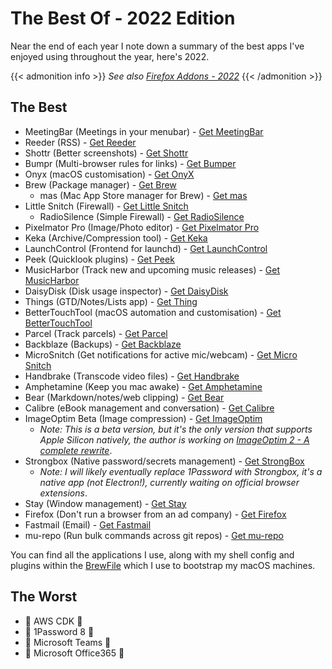 # The Best Of - 2022 Edition


Near the end of each year I note down a summary of the best apps I've enjoyed using throughout the year, here's 2022.

{{< admonition info >}}
*See also [Firefox Addons - 2022](https://smcleod.net/software/2022/05/16/firefox-addons-2022/)*
{{< /admonition >}}

## The Best

- MeetingBar (Meetings in your menubar) - [Get MeetingBar](https://github.com/leits/MeetingBar)
- Reeder (RSS) - [Get Reeder](https://www.reederapp.com/)
- Shottr (Better screenshots) - [Get Shottr](https://shottr.cc/)
- Bumpr (Multi-browser rules for links)  - [Get Bumper](https://www.getbumpr.com/)
- Onyx (macOS customisation) - [Get OnyX](https://titanium-software.fr/en/onyx.html)
- Brew (Package manager) - [Get Brew](https://brew.sh/)
  - mas (Mac App Store manager for Brew) - [Get mas](https://github.com/mas-cli/mas)
- Little Snitch (Firewall) - [Get Little Snitch](https://obdev.at/products/littlesnitch)
  - RadioSilence (Simple Firewall) - [Get RadioSilence](https://radiosilenceapp.com/)
- Pixelmator Pro (Image/Photo editor) - [Get Pixelmator Pro](https://www.pixelmator.com/pro/)
- Keka (Archive/Compression tool) - [Get Keka](https://www.keka.io/)
- LaunchControl (Frontend for launchd) - [Get LaunchControl](https://www.soma-zone.com/LaunchControl/)
- Peek (Quicklook plugins) - [Get Peek](https://apps.apple.com/au/app/peek-a-quick-look-extension/id1554235898?mt=12)
- MusicHarbor (Track new and upcoming music releases) - [Get MusicHarbor](https://apps.apple.com/au/app/musicharbor-track-new-music/id1440405750)
- DaisyDisk (Disk usage inspector) - [Get DaisyDisk](https://daisydiskapp.com/)
- Things (GTD/Notes/Lists app) - [Get Thing](https://culturedcode.com/things/)
- BetterTouchTool (macOS automation and customisation) - [Get BetterTouchTool](https://folivora.ai/)
- Parcel (Track parcels) - [Get Parcel](https://apps.apple.com/au/app/parcel/id375589283)
- Backblaze (Backups) - [Get Backblaze](https://www.backblaze.com/)
- MicroSnitch (Get notifications for active mic/webcam) - [Get Micro Snitch](https://obdev.at/products/microsnitch/index.html)
- Handbrake (Transcode video files) - [Get Handbrake](https://handbrake.fr/)
- Amphetamine (Keep you mac awake) - [Get Amphetamine](https://apps.apple.com/us/app/amphetamine/id937984704?mt=12)
- Bear (Markdown/notes/web clipping) - [Get Bear](https://bear.app/)
- Calibre (eBook management and conversation) - [Get Calibre](https://calibre-ebook.com/)
- ImageOptim Beta (Image compression) - [Get ImageOptim](https://imageoptim.com/ImageOptim1.8.9a1.tar.bz2)
  - *Note: This is a beta version, but it's the only version that supports Apple Silicon natively, the author is working on [ImageOptim 2 - A complete rewrite](https://github.com/ImageOptim/ImageOptim/issues/354)*.
- Strongbox (Native password/secrets management) - [Get StrongBox](https://strongboxsafe.com/)
  - *Note: I will likely eventually replace 1Password with Strongbox, it's a native app (not Electron!), currently waiting on official browser extensions*.
- Stay (Window management) - [Get Stay](https://cordlessdog.com/stay/)
- Firefox (Don't run a browser from an ad company) - [Get Firefox](https://www.mozilla.org/en-GB/firefox/new/)
- Fastmail (Email) - [Get Fastmail](https://www.fastmail.com)
- mu-repo (Run bulk commands across git repos) - [Get mu-repo](https://fabioz.github.io/mu-repo/)

You can find all the applications I use, along with my shell config and plugins within the [BrewFile](https://github.com/sammcj/zsh-bootstrap) which I use to bootstrap my macOS machines.

## The Worst

- 💩 AWS CDK 💩
- 💩 1Password 8 💩
- 💩 Microsoft Teams 💩
- 💩 Microsoft Office365 💩


